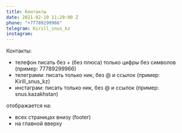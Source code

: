 ```yaml
---
title: Контакты
date: 2021-02-10 11:29:00 Z
phone: "+77789299966"
telegram: Kirill_snus_kz
instagram: 
---
```


Контакты:
- телефон писать без + (без плюса) только цифры без символов (пример: 77789299966)
- телеграмм: писать только ник, без @ и ссылок (пример: Kirill_snus_kz)
- инстаграм: писать только ник, без @ и ссылок (пример: snus.kazakhstan)

отображается на:
- всех страницах внизу (footer)
- на главной вверху
